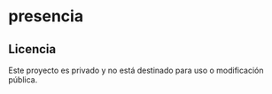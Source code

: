 # presencia

## Licencia

Este proyecto es privado y no está destinado para uso o modificación pública.
